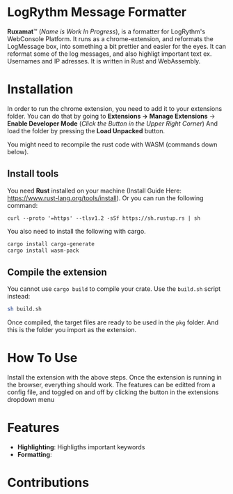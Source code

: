 # LogRythm Message Formatter
**Ruxamat**™ (*Name is Work In Progress*), is a formatter for LogRythm's WebConsole Platform. It runs as a chrome-extension, and reformats the LogMessage box, into something a bit prettier and easier for the eyes. It can reformat some of the log messages, and also highligt important text ex. Usernames and IP adresses. It is written in Rust and WebAssembly.
# Installation
In order to run the chrome extension, you need to add it to your extensions folder. You can do that by going to **Extensions -> Manage Extensions** -> **Enable Developer Mode** (*Click the Button in the Upper Right Corner*) And load the folder by pressing the **Load Unpacked** button.

You might need to recompile the rust code with WASM (commands down below).

## Install tools
You need **Rust** installed on your machine (Install Guide Here: https://www.rust-lang.org/tools/install).
Or you can run the following command:
```
curl --proto '=https' --tlsv1.2 -sSf https://sh.rustup.rs | sh
```
You also need to install the following with cargo.
```sh
cargo install cargo-generate
cargo install wasm-pack
```

## Compile the extension

You cannot use `cargo build` to compile your crate. Use the `build.sh` script instead:
```sh
sh build.sh
```
Once compiled, the target files are ready to be used in the `pkg` folder. And this is the folder you import as the extension.

# How To Use
Install the extension with the above steps. Once the extension is running in the browser, everything should work. The features can be editted from a config file, and toggled on and off by clicking the button in the extensions dropdown menu

# Features
- **Highlighting**: Highligths important keywords
- **Formatting**:
# Contributions
